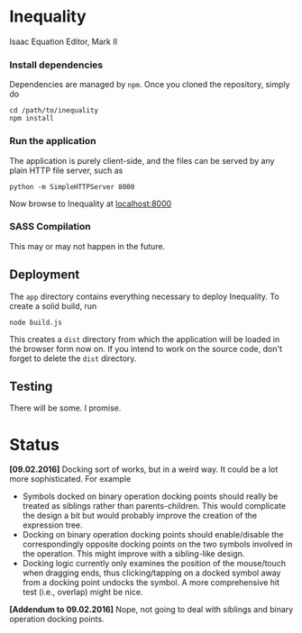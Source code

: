 # Inequality
Isaac Equation Editor, Mark II

### Install dependencies
Dependencies are managed by `npm`. Once you cloned the repository, simply do

    cd /path/to/inequality
	npm install

### Run the application
The application is purely client-side, and the files can be served by any plain
HTTP file server, such as

    python -m SimpleHTTPServer 8000

Now browse to Inequality at [localhost:8000](http://localhost:8000/)

### SASS Compilation
This may or may not happen in the future.

## Deployment

The `app` directory contains everything necessary to deploy Inequality. To
create a solid build, run

    node build.js

This creates a `dist` directory from which the application will be loaded in the
browser form now on. If you intend to work on the source code, don't forget to
delete the `dist` directory.

## Testing
There will be some. I promise.

# Status

**[09.02.2016]** Docking sort of works, but in a weird way. It could be a lot
more sophisticated. For example

- Symbols docked on binary operation docking points should really be treated
  as siblings rather than parents-children. This would complicate the design a
  bit but would probably improve the creation of the expression tree.
- Docking on binary operation docking points should enable/disable the
  correspondingly opposite docking points on the two symbols involved in the
  operation. This might improve with a sibling-like design.
- Docking logic currently only examines the position of the mouse/touch when
  dragging ends, thus clicking/tapping on a docked symbol away from a docking
  point undocks the symbol. A more comprehensive hit test (i.e., overlap) might
  be nice.

**[Addendum to 09.02.2016]** Nope, not going to deal with siblings and binary
operation docking points.